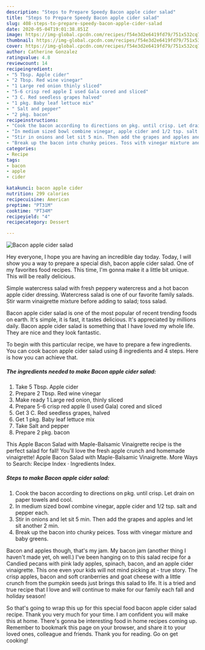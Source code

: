 ```yaml
---
description: "Steps to Prepare Speedy Bacon apple cider salad"
title: "Steps to Prepare Speedy Bacon apple cider salad"
slug: 408-steps-to-prepare-speedy-bacon-apple-cider-salad
date: 2020-05-04T19:01:38.851Z
image: https://img-global.cpcdn.com/recipes/f54e3d2e6419fd79/751x532cq70/bacon-apple-cider-salad-recipe-main-photo.jpg
thumbnail: https://img-global.cpcdn.com/recipes/f54e3d2e6419fd79/751x532cq70/bacon-apple-cider-salad-recipe-main-photo.jpg
cover: https://img-global.cpcdn.com/recipes/f54e3d2e6419fd79/751x532cq70/bacon-apple-cider-salad-recipe-main-photo.jpg
author: Catherine Gonzalez
ratingvalue: 4.8
reviewcount: 14
recipeingredient:
- "5 Tbsp. Apple cider"
- "2 Tbsp. Red wine vinegar"
- "1 Large red onion thinly sliced"
- "5-6 crisp red apple I used Gala cored and sliced"
- "3 C. Red seedless grapes halved"
- "1 pkg. Baby leaf lettuce mix"
- " Salt and pepper"
- "2 pkg. bacon"
recipeinstructions:
- "Cook the bacon according to directions on pkg. until crisp. Let drain on paper towels and cool."
- "In medium sized bowl combine vinegar, apple cider and 1/2 tsp. salt and pepper each."
- "Stir in onions and let sit 5 min. Then add the grapes and apples and let sit another 2 min."
- "Break up the bacon into chunky peices. Toss with vinegar mixture and baby greens."
categories:
- Recipe
tags:
- bacon
- apple
- cider

katakunci: bacon apple cider 
nutrition: 299 calories
recipecuisine: American
preptime: "PT31M"
cooktime: "PT34M"
recipeyield: "4"
recipecategory: Dessert

---
```



![Bacon apple cider salad](https://img-global.cpcdn.com/recipes/f54e3d2e6419fd79/751x532cq70/bacon-apple-cider-salad-recipe-main-photo.jpg)

Hey everyone, I hope you are having an incredible day today. Today, I will show you a way to prepare a special dish, bacon apple cider salad. One of my favorites food recipes. This time, I'm gonna make it a little bit unique. This will be really delicious.

Simple watercress salad with fresh peppery watercress and a hot bacon apple cider dressing. Watercress salad is one of our favorite family salads. Stir warm vinaigrette mixture before adding to salad; toss salad.

Bacon apple cider salad is one of the most popular of recent trending foods on earth. It's simple, it is fast, it tastes delicious. It's appreciated by millions daily. Bacon apple cider salad is something that I have loved my whole life. They are nice and they look fantastic.


To begin with this particular recipe, we have to prepare a few ingredients. You can cook bacon apple cider salad using 8 ingredients and 4 steps. Here is how you can achieve that.

##### The ingredients needed to make Bacon apple cider salad:

1. Take 5 Tbsp. Apple cider
1. Prepare 2 Tbsp. Red wine vinegar
1. Make ready 1 Large red onion, thinly sliced
1. Prepare 5-6 crisp red apple (I used Gala) cored and sliced
1. Get 3 C. Red seedless grapes, halved
1. Get 1 pkg. Baby leaf lettuce mix
1. Take  Salt and pepper
1. Prepare 2 pkg. bacon


This Apple Bacon Salad with Maple-Balsamic Vinaigrette recipe is the perfect salad for fall! You&#39;ll love the fresh apple crunch and homemade vinaigrette! Apple Bacon Salad with Maple-Balsamic Vinaigrette. More Ways to Search: Recipe Index · Ingredients Index. 

##### Steps to make Bacon apple cider salad:

1. Cook the bacon according to directions on pkg. until crisp. Let drain on paper towels and cool.
1. In medium sized bowl combine vinegar, apple cider and 1/2 tsp. salt and pepper each.
1. Stir in onions and let sit 5 min. Then add the grapes and apples and let sit another 2 min.
1. Break up the bacon into chunky peices. Toss with vinegar mixture and baby greens.


Bacon and apples though, that&#39;s my jam. My bacon jam (another thing I haven&#39;t made yet, oh well.) I&#39;ve been hanging on to this salad recipe for a Candied pecans with pink lady apples, spinach, bacon, and an apple cider vinaigrette. This one even your kids will not mind picking at - true story. The crisp apples, bacon and soft cranberries and goat cheese with a little crunch from the pumpkin seeds just brings this salad to life. It is a tried and true recipe that I love and will continue to make for our family each fall and holiday season! 

So that's going to wrap this up for this special food bacon apple cider salad recipe. Thank you very much for your time. I am confident you will make this at home. There's gonna be interesting food in home recipes coming up. Remember to bookmark this page on your browser, and share it to your loved ones, colleague and friends. Thank you for reading. Go on get cooking!
